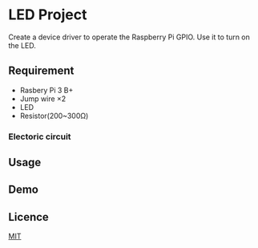 LED Project
====

Create a device driver to operate the Raspberry Pi GPIO.
Use it to turn on the LED.

## Requirement
* Rasbery Pi 3 B+
* Jump wire ×2
* LED
* Resistor(200~300Ω)
### Electoric circuit
## Usage

## Demo

## Licence

[MIT](https://github.com/tcnksm/tool/blob/master/LICENCE)


